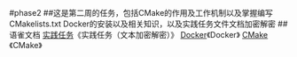 #phase2
##这是第二周的任务，包括CMake的作用及工作机制以及掌握编写CMakelists.txt  Docker的安装以及相关知识，以及实践任务文件文档加密解密
##语雀文档
[实践任务](https://www.yuque.com/caisezhongguo/pg1o7q/igb282i7g6n7hllg?singleDoc#)《实践任务（文本加密解密）》
[Docker](https://www.yuque.com/caisezhongguo/pg1o7q/aacmyg3bzlreaslx?singleDoc# )《Docker》
[CMake](https://www.yuque.com/caisezhongguo/pg1o7q/rv9fkrkg6if56o3k?singleDoc#) 《CMake》
